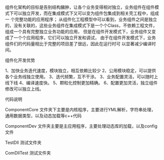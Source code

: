 组件化架构的目标是告别结构臃肿，让各个业务变得相对独立，业务组件在组件模式下可以独立开发，而在集成模式下又可以变为组件包集成到相关壳工程中，组成一 个完整功能的应用程序； 从组件化工程模型中可以看到，业务组件之间是独立的，没有关联的，这些业务组件在集成模式下是一个个Class，不依赖工程文件，组成一个具有完整独立业务功能的应用， 但是在组件开发模式下，业务组件又变成了一个个应用程序，它们可以独立开发和调试， 由于在组件开发模式下，业务组件们的代码量相比于完整的项目差了很远，因此在运行时可 以显著减少编译时间。
 
 组件化开发优势
 
 1、加快业务迭代速度，模块独立，相互依赖比较少
 2、公用模块稳定，可以提供各个业务线独立使用。
 3、迭代频繁，互不干涉。
 3、业务配置灵活，可以随时上线下线
 4、编译速度快。
 5、颗粒化控制更加精确。
 6、配置更加灵活，独立组件修改可以独立上线。
 
 代码说明
 
 ComponentCore 文件夹下主要是内核程序，主要进行YML解析，字符串处理，通用数据类型，以及动态加载等c++代码
 
 ComponentDev 文件夹主要是主应用程序，主要处理动态库的加载，以及config文件
 
 TestDll 测试文件夹
 
 ComDllTest 测试文件夹
